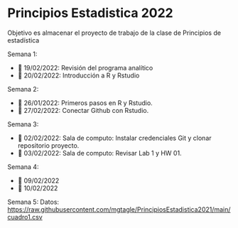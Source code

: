 # Principios Estadistica 2022
Objetivo es almacenar el proyecto de trabajo de la clase de Principios de estadística

Semana 1: 
+ :round_pushpin: 19/02/2022: Revisión del programa analítico
+ :round_pushpin: 20/02/2022: Introducción a R y Rstudio

Semana 2:  
+ :round_pushpin: 26/01/2022: Primeros pasos en R y Rstudio.
+ :round_pushpin: 27/02/2022: Conectar Github con Rstudio.

Semana 3:  
+ :round_pushpin: 02/02/2022: Sala de computo: Instalar credenciales Git y clonar repositorio proyecto.
+ :round_pushpin: 03/02/2022: Sala de computo: Revisar Lab 1 y HW 01.

Semana 4:
+ :date: 09/02/2022
+ :date: 10/02/2022


Semana 5:
Datos: https://raw.githubusercontent.com/mgtagle/PrincipiosEstadistica2021/main/cuadro1.csv
